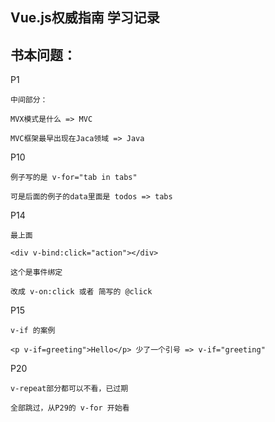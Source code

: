 Vue.js权威指南 学习记录
---

书本问题：
---

P1
    
    中间部分：
    
    MVX模式是什么 => MVC

    MVC框架最早出现在Jaca领域 => Java

P10

    例子写的是 v-for="tab in tabs"

    可是后面的例子的data里面是 todos => tabs

P14

    最上面

    <div v-bind:click="action"></div>

    这个是事件绑定

    改成 v-on:click 或者 简写的 @click

P15

    v-if 的案例

    <p v-if=greeting">Hello</p> 少了一个引号 => v-if="greeting"

P20

    v-repeat部分都可以不看，已过期

    全部跳过，从P29的 v-for 开始看
